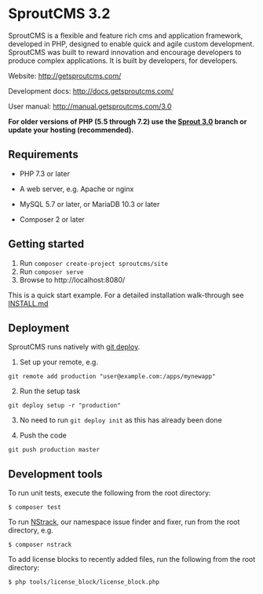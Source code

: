 SproutCMS 3.2
=============

SproutCMS is a flexible and feature rich cms and application framework, developed in PHP,
designed to enable quick and agile custom development. SproutCMS was built to reward
innovation and encourage developers to produce complex applications.
It is built by developers, for developers.

Website:
http://getsproutcms.com/

Development docs:
http://docs.getsproutcms.com/

User manual:
http://manual.getsproutcms.com/3.0


**For older versions of PHP (5.5 through 7.2) use the [Sprout 3.0](tree/v3.0) branch or update your hosting (recommended).**

Requirements
------------

* PHP 7.3 or later

* A web server, e.g. Apache or nginx

* MySQL 5.7 or later, or MariaDB 10.3 or later

* Composer 2 or later


Getting started
---------------

1. Run `composer create-project sproutcms/site`
2. Run `composer serve`
3. Browse to http://localhost:8080/

This is a quick start example. For a detailed installation walk-through see [INSTALL.md](INSTALL.md)


Deployment
----------

SproutCMS runs natively with [git deploy](https://github.com/mislav/git-deploy).

1. Set up your remote, e.g.
```
git remote add production "user@example.com:/apps/mynewapp"
```

2. Run the setup task
```
git deploy setup -r "production"
```

3. No need to run `git deploy init` as this has already been done

4. Push the code
```
git push production master
```


Development tools
-----------------

To run unit tests, execute the following from the root directory:
```
$ composer test
```

To run [NStrack](https://github.com/Karmabunny/nstrack), our namespace issue finder and fixer, run from the
root directory, e.g.
```
$ composer nstrack
```

To add license blocks to recently added files, run the following from the root directory:
```
$ php tools/license_block/license_block.php
```


